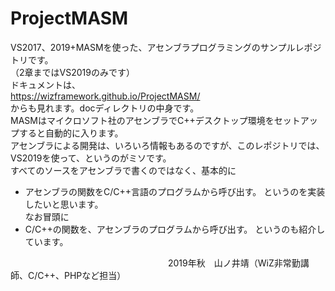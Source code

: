 # ProjectMASM


VS2017、2019+MASMを使った、アセンブラプログラミングのサンプルレポジトリです。  
（2章まではVS2019のみです）  
ドキュメントは、  
https://wizframework.github.io/ProjectMASM/  
からも見れます。docディレクトリの中身です。  
MASMはマイクロソフト社のアセンブラでC++デスクトップ環境をセットアップすると自動的に入ります。  
アセンブラによる開発は、いろいろ情報もあるのですが、このレポジトリでは、VS2019を使って、というのがミソです。  
すべてのソースをアセンブラで書くのではなく、基本的に  
* アセンブラの関数をC/C++言語のプログラムから呼び出す。
というのを実装したいと思います。  
なお冒頭に  
* C/C++の関数を、アセンブラのプログラムから呼び出す。
というのも紹介しています。  

　　　　　　　　　　　　　　　　　　2019年秋　山ノ井靖（WiZ非常勤講師、C/C++、PHPなど担当）

